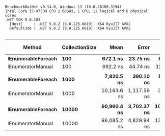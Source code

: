 ```

BenchmarkDotNet v0.14.0, Windows 11 (10.0.26100.3194)
Intel Core i7-9750H CPU 2.60GHz, 1 CPU, 12 logical and 6 physical cores
.NET SDK 9.0.103
  [Host]     : .NET 9.0.2 (9.0.225.6610), X64 RyuJIT AVX2
  DefaultJob : .NET 9.0.2 (9.0.225.6610), X64 RyuJIT AVX2


```
| Method             | CollectionSize | Mean        | Error       | StdDev       | Median      | Ratio | RatioSD | Allocated | Alloc Ratio |
|------------------- |--------------- |------------:|------------:|-------------:|------------:|------:|--------:|----------:|------------:|
| **IEnumerableForeach** | **100**            |    **672.1 ns** |    **23.75 ns** |     **66.98 ns** |    **671.6 ns** |  **1.01** |    **0.14** |         **-** |          **NA** |
| IEnumeratorManual  | 100            |    692.2 ns |    44.74 ns |    129.80 ns |    668.9 ns |  1.04 |    0.22 |         - |          NA |
|                    |                |             |             |              |             |       |         |           |             |
| **IEnumerableForeach** | **1000**           |  **7,820.5 ns** |   **390.10 ns** |  **1,150.23 ns** |  **7,268.4 ns** |  **1.02** |    **0.20** |         **-** |          **NA** |
| IEnumeratorManual  | 1000           | 10,163.6 ns | 1,117.59 ns |  3,260.07 ns |  8,980.4 ns |  1.32 |    0.46 |         - |          NA |
|                    |                |             |             |              |             |       |         |           |             |
| **IEnumerableForeach** | **10000**          | **90,960.4 ns** | **3,702.37 ns** | **10,442.61 ns** | **90,024.7 ns** |  **1.01** |    **0.16** |         **-** |          **NA** |
| IEnumeratorManual  | 10000          | 96,085.2 ns | 4,829.94 ns | 13,303.05 ns | 93,566.2 ns |  1.07 |    0.19 |         - |          NA |
